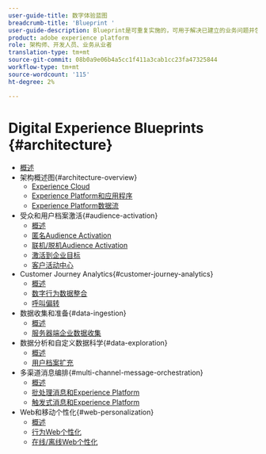 ```yaml
---
user-guide-title: 数字体验蓝图
breadcrumb-title: 'Blueprint '
user-guide-description: Blueprint是可重复实施的，可用于解决已建立的业务问题并包含体系结构图、技术注意事项和相关文档链接。
product: adobe experience platform
role: 架构师、开发人员、业务从业者
translation-type: tm+mt
source-git-commit: 08b0a9e06b4a5cc1f411a3cab1cc23fa47325844
workflow-type: tm+mt
source-wordcount: '115'
ht-degree: 2%

---
```


# Digital Experience Blueprints {#architecture}

+ [概述](/help/blueprints/overview.md)
+ 架构概述图{#architecture-overview}
   + [Experience Cloud](/help/blueprints/experience-platform/experience-cloud.md)
   + [Experience Platform和应用程序](/help/blueprints/experience-platform/platform-applications.md)
   + [Experience Platform数据流](/help/blueprints/experience-platform/platform-data-flow.md)
+ 受众和用户档案激活{#audience-activation}
   + [概述](/help/blueprints/audience-activation/overview.md)
   + [匿名Audience Activation](/help/blueprints/audience-activation/anonymous.md)
   + [联机/脱机Audience Activation](/help/blueprints/audience-activation/online-offline.md)
   + [激活到企业目标](/help/blueprints/audience-activation/enterprise-destinations.md)
   + [客户活动中心](/help/blueprints/audience-activation/customer-activity.md)
+ Customer Journey Analytics{#customer-journey-analytics}
   + [概述](/help/blueprints/customer-journey-analytics/overview.md)
   + [数字行为数据整合](/help/blueprints/customer-journey-analytics/digital-behavioral-data-consolidation.md)
   + [呼叫偏转](/help/blueprints/customer-journey-analytics/call-deflect.md)
+ 数据收集和准备{#data-ingestion}
   + [概述](/help/blueprints/data-ingestion/overview.md)
   + [服务器端企业数据收集](/help/blueprints/data-ingestion/server-side-collection.md)
+ 数据分析和自定义数据科学{#data-exploration}
   + [概述](/help/blueprints/data-insights/overview.md)
   + [用户档案扩充](/help/blueprints/data-insights/data-science.md)
+ 多渠道消息编排{#multi-channel-message-orchestration}
   + [概述](/help/blueprints/multi-channel-message-orchestration/overview.md)
   + [批处理消息和Experience Platform](/help/blueprints/multi-channel-message-orchestration/batch-messaging.md)
   + [触发式消息和Experience Platform](/help/blueprints/multi-channel-message-orchestration/triggered-messaging.md)
+ Web和移动个性化{#web-personalization}
   + [概述](/help/blueprints/web-personalization/overview.md)
   + [行为Web个性化](/help/blueprints/web-personalization/behavioral.md)
   + [在线/离线Web个性化](/help/blueprints/web-personalization/online-offline.md)

